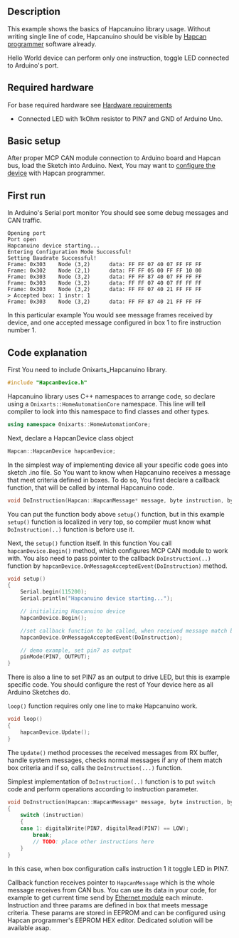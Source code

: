 ## Description
This example shows the basics of Hapcanuino library usage. Without writing single line of code, Hapcanuino should be visible by [Hapcan programmer](http://hapcan.com/software/hap/) software already.

Hello World device can perform only one instruction, toggle LED connected to Arduino's port.

## Required hardware
For base required hardware see [Hardware requirements](https://github.com/Onixarts/Hapcanuino/wiki/Hardware-requirements)

- Connected LED with 1kOhm resistor to PIN7 and GND of Arduino Uno.

## Basic setup
After proper MCP CAN module connection to Arduino board and Hapcan bus, load the Sketch into Arduino.
Next, You may want to [configure the device](https://github.com/Onixarts/Hapcanuino/wiki/Configuring-device) with Hapcan programmer.

## First run
In Arduino's Serial port monitor You should see some debug messages and CAN traffic. 
```
Opening port
Port open
Hapcanuino device starting...
Entering Configuration Mode Successful!
Setting Baudrate Successful!
Frame: 0x303  	Node (3,2)		data: FF FF 07 40 07 FF FF FF 
Frame: 0x302  	Node (2,1)		data: FF FF 05 00 FF FF 10 00 
Frame: 0x303  	Node (3,2)		data: FF FF 87 40 07 FF FF FF 
Frame: 0x303  	Node (3,2)		data: FF FF 07 40 07 FF FF FF 
Frame: 0x303  	Node (3,2)		data: FF FF 07 40 21 FF FF FF 
> Accepted box: 1 instr: 1
Frame: 0x303  	Node (3,2)		data: FF FF 87 40 21 FF FF FF 
```
In this particular example You would see message frames received by device, and one accepted message configured in box 1 to fire instruction number 1.

## Code explanation

First You need to include Onixarts_Hapcanuino library.
```C++
#include "HapcanDevice.h"
```
Hapcanuino library uses C++ namespaces to arrange code, so declare using a `Onixarts::HomeAutomationCore` namespace. This line will tell compiler to look into this namespace to find classes and other types.
```C++
using namespace Onixarts::HomeAutomationCore;
```
Next, declare a HapcanDevice class object
```C++
Hapcan::HapcanDevice hapcanDevice;
```
In the simplest way of implementing device all your specific code goes into sketch .ino file. So You want to know when Hapcanuino receives a message that meet criteria defined in boxes. To do so, You first declare a callback function, that will be called by internal Hapcanuino code.
```C++
void DoInstruction(Hapcan::HapcanMessage* message, byte instruction, byte param1, byte param2, byte param3);
```
You can put the function body above `setup()` function, but in this example `setup()` function is localized in very top, so compiler must know what `DoInstruction(..)` function is before use it.

Next, the `setup()` function itself. In this function You call `hapcanDevice.Begin()` method, which configures MCP CAN module to work with. You also need to pass pointer to the callback `DoInstruction(..)` function by `hapcanDevice.OnMessageAcceptedEvent(DoInstruction)` method.
```C++
void setup()
{
	Serial.begin(115200);
	Serial.println("Hapcanuino device starting...");

	// initializing Hapcanuino device
	hapcanDevice.Begin();

	//set callback function to be called, when received message match box criteria
	hapcanDevice.OnMessageAcceptedEvent(DoInstruction);

	// demo example, set pin7 as output
	pinMode(PIN7, OUTPUT);
}
```
There is also a line to set PIN7 as an output to drive LED, but this is example specific code. You should configure the rest of Your device here as all Arduino Sketches do.

`loop()` function requires only one line to make Hapcanuino work.
```C++
void loop()
{
	hapcanDevice.Update();
}
```
The `Update()` method processes the received messages from RX buffer, handle system messages, checks normal messages if any of them match box criteria and if so, calls the `DoInstruction(...)` function.

Simplest implementation of `DoInstruction(..)` function is to put `switch` code and perform operations according to instruction parameter.
```C++
void DoInstruction(Hapcan::HapcanMessage* message, byte instruction, byte param1, byte param2, byte param3)
{
	switch (instruction)
	{
	case 1: digitalWrite(PIN7, digitalRead(PIN7) == LOW);
		break;
		// TODO: place other instructions here
	}
}
```
In this case, when box configuration calls instruction 1 it toggle LED in PIN7.

Callback function receives pointer to `HapcanMessage` which is the whole message receives from CAN bus. You can use its data in your code, for example to get current time send by [Ethernet module](http://hapcan.com/devices/universal/univ_3/univ_3-102-0-x/index.htm) each minute.
Instruction and three params are defined in box that meets message criteria. These params are stored in EEPROM and can be configured using Hapcan programmer's EEPROM HEX editor. Dedicated solution will be available asap.